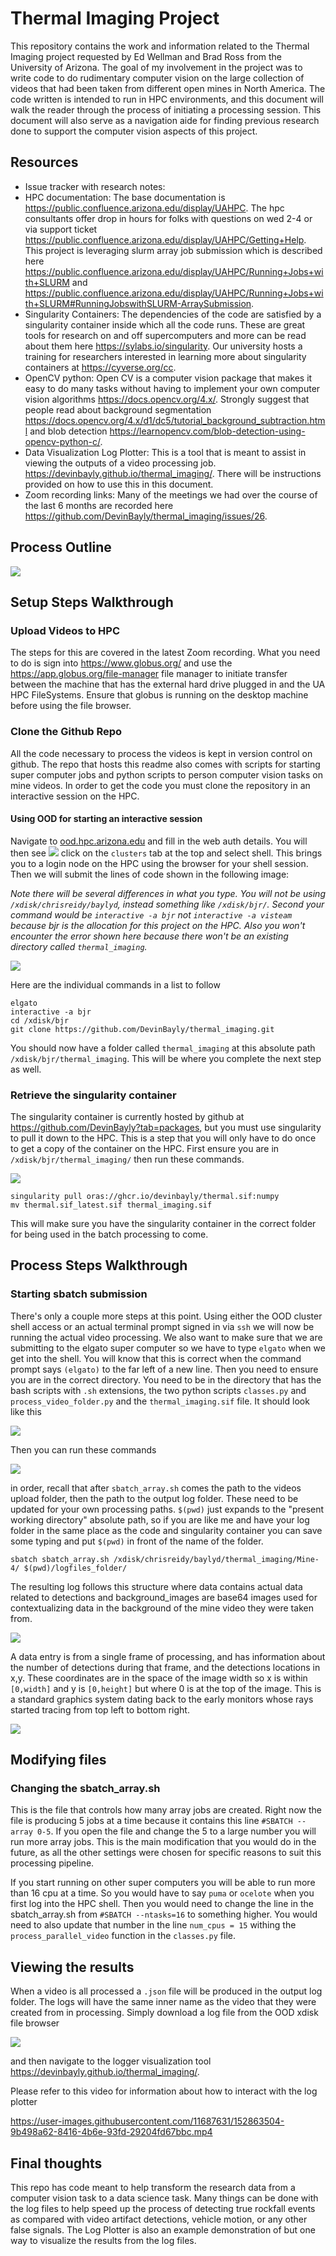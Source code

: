 # Thermal Imaging Project

This repository contains the work and information related to the Thermal Imaging project requested by Ed Wellman and Brad Ross from the University of Arizona. The goal of my involvement in the project was to write code to do rudimentary computer vision on the large collection of videos that had been taken from different open mines in North America. The code written is intended to run in HPC environments, and this document will walk the reader through the process of initiating a processing session. This document will also serve as a navigation aide for finding previous research done to support the computer vision aspects of this project. 

## Resources

- Issue tracker with research notes:
- HPC documentation: The base documentation is https://public.confluence.arizona.edu/display/UAHPC. The hpc consultants offer drop in hours for folks with questions on wed 2-4 or via support ticket https://public.confluence.arizona.edu/display/UAHPC/Getting+Help. This project is leveraging slurm array job submission which is described here https://public.confluence.arizona.edu/display/UAHPC/Running+Jobs+with+SLURM and https://public.confluence.arizona.edu/display/UAHPC/Running+Jobs+with+SLURM#RunningJobswithSLURM-ArraySubmission.
- Singularity Containers: The dependencies of the code are satisfied by a singularity container inside which all the code runs. These are great tools for research on and off supercomputers and more can be read about them here https://sylabs.io/singularity. Our university hosts a training for researchers interested in learning more about singularity containers at https://cyverse.org/cc. 
- OpenCV python: Open CV is a computer vision package that makes it easy to do many tasks without having to implement your own computer vision algorithms https://docs.opencv.org/4.x/. Strongly suggest that people read about background segmentation https://docs.opencv.org/4.x/d1/dc5/tutorial_background_subtraction.html and blob detection https://learnopencv.com/blob-detection-using-opencv-python-c/. 
- Data Visualization Log Plotter: This is a tool that is meant to assist in viewing the outputs of a video processing job. https://devinbayly.github.io/thermal_imaging/. There will be instructions provided on how to use this in this document.
- Zoom recording links: Many of the meetings we had over the course of the last 6 months are recorded here https://github.com/DevinBayly/thermal_imaging/issues/26.

## Process Outline 

![](./Drawing1.svg)

## Setup Steps Walkthrough

### Upload Videos to HPC

The steps for this are covered in the latest Zoom recording. What you need to do is sign into https://www.globus.org/ and use the https://app.globus.org/file-manager file manager to initiate transfer between the machine that has the external hard drive plugged in and the UA HPC FileSystems. Ensure that globus is running on the desktop machine before using the file browser. 

### Clone the Github Repo

All the code necessary to process the videos is kept in version control on github. The repo that hosts this readme also comes with scripts for starting super computer jobs and python scripts to person computer vision tasks on mine videos. In order to get the code you must clone the repository in an interactive session on the HPC. 

#### Using OOD for starting an interactive session

Navigate to [ood.hpc.arizona.edu](ood.hpc.arizona.edu) and fill in the web auth details. You will then see 
![](https://user-images.githubusercontent.com/11687631/152853352-ca8fe49e-0f3b-4530-ad71-f6c3e0eca829.png)
click on the `clusters` tab at the top and select shell. This brings you to a login node on the HPC using the browser for your shell session. Then we will submit the lines of code shown in the following image:

*Note there will be several differences in what you type. You will not be using `/xdisk/chrisreidy/baylyd`, instead something like `/xdisk/bjr/`. Second your command would be `interactive -a bjr` not `interactive -a visteam` because bjr is the allocation for this project on the HPC. Also you won't encounter the error shown here because there won't be an existing directory called `thermal_imaging`.*

![](https://user-images.githubusercontent.com/11687631/152854276-b3f059e7-c088-415d-a7cd-5462a7144fdf.png)


Here are the individual commands in a list to follow
```
elgato
interactive -a bjr
cd /xdisk/bjr
git clone https://github.com/DevinBayly/thermal_imaging.git
```

You should now have a folder called `thermal_imaging` at this absolute path `/xdisk/bjr/thermal_imaging`. This will be where you complete the next step as well.



### Retrieve the singularity container

The singularity container is  currently hosted by github at https://github.com/DevinBayly?tab=packages, but you must use singularity to pull it down to the HPC. This is a step that you will only have to do once to get a copy of the container on the HPC. First ensure you are in `/xdisk/bjr/thermal_imaging/` then run these commands.

![](https://user-images.githubusercontent.com/11687631/152855249-cf2668c2-d456-4b2b-889e-28dc8557baa7.png)

```
singularity pull oras://ghcr.io/devinbayly/thermal.sif:numpy
mv thermal.sif_latest.sif thermal_imaging.sif
```

This will make sure you have the singularity container in the correct folder for being used in the batch processing to come. 

## Process Steps Walkthrough

### Starting sbatch submission

There's only a couple more steps at this point. Using either the OOD cluster shell access or an actual terminal prompt signed in via `ssh` we will now be running the actual video processing. We also want to make sure that we are submitting to the elgato super computer so we have to type `elgato` when we get into the shell. You will know that this is correct when the command prompt says `(elgato)` to the far left of a new line. Then you need to ensure you are in the correct directory. You need to be in the directory that has the bash scripts with `.sh` extensions, the two python scripts `classes.py` and `process_video_folder.py` and the `thermal_imaging.sif` file. It should look like this

![](https://user-images.githubusercontent.com/11687631/152858095-f0769e67-0b0d-48c2-bb05-34e2b26bd0ed.png)

Then you can run these commands 

![](https://user-images.githubusercontent.com/11687631/152858054-0d3faca6-b944-4815-9b77-65f8ec461637.png)

in order, recall that after `sbatch_array.sh` comes the path to the videos upload folder, then the path to the output log folder. These need to be updated for your own processing paths. `$(pwd)` just expands to the "present working directory" absolute path, so if you are like me and have your log folder in the same place as the code and singularity container you can save some typing and put `$(pwd)` in front of the name of the folder.
```
sbatch sbatch_array.sh /xdisk/chrisreidy/baylyd/thermal_imaging/Mine-4/ $(pwd)/logfiles_folder/
```

The resulting log follows this structure where data contains actual data related to detections and background_images are base64 images used for contextualizing data in the background of the mine video they were taken from.

![](https://user-images.githubusercontent.com/11687631/152862545-68988e03-e79e-4fbb-9778-be5423b093a5.png)

A data entry is from a single frame of processing, and has information about the number of detections during that frame, and the detections locations in x,y. These coordinates are in the space of the image width so x is within `[0,width]` and y is `[0,height]` but where 0 is at the top of the image. This is a standard graphics system dating back to the early monitors whose rays started tracing from top left to bottom right.  

![](https://user-images.githubusercontent.com/11687631/152862382-5df7c4c2-1042-4c81-b4dc-d11cc1aa3fee.png)


## Modifying files

### Changing the sbatch_array.sh

This is the file that controls how many array jobs are created. Right now the file is producing 5 jobs at a time because it contains this line `#SBATCH --array 0-5`. If you open the file and change the 5 to a large number you will run more array jobs. This is the main modification that you would do in the future, as all the other settings were chosen for specific reasons to suit this processing pipeline. 

If you start running on other super computers you will be able to run more than 16 cpu at a time. So you would have to say `puma` or `ocelote` when you first log into the HPC shell. Then you would need to change the line in the sbatch_array.sh from `#SBATCH --ntasks=16` to something higher. You would need to also update that number in the line `num_cpus = 15` withing the `process_parallel_video` function in the `classes.py` file.

## Viewing the results


When a video is all processed a `.json` file will be produced in the output log folder. The logs will have the same inner name as the video that they were created from in processing. Simply download a log file from the OOD xdisk file browser

![](https://user-images.githubusercontent.com/11687631/152860208-c731bcdf-167e-4ec8-81a3-77b1aa33db36.png)

and then navigate to the logger visualization tool https://devinbayly.github.io/thermal_imaging/.

Please refer to this video for information about how to interact with the log plotter

https://user-images.githubusercontent.com/11687631/152863504-9b498a62-8416-4b6e-93fd-29204fd67bbc.mp4

## Final thoughts

This repo has code meant to help transform the research data from a computer vision task to a data science task. Many things can be done with the log files to help speed up the process of detecting true rockfall events as compared with video artifact detections, vehicle motion, or any other false signals. The Log Plotter is also an example demonstration of but one way to visualize the results from the log files.
